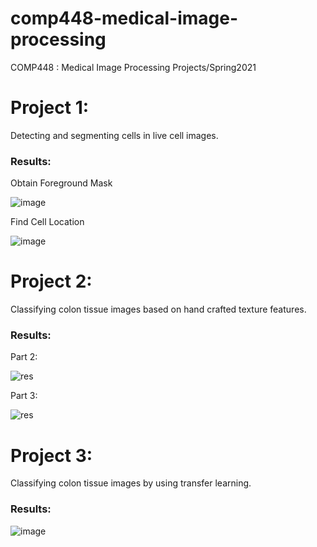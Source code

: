 # comp448-medical-image-processing
COMP448 : Medical Image Processing Projects/Spring2021


# Project 1:
Detecting and segmenting cells in live cell images. 

### Results: 
Obtain Foreground Mask

![image](https://user-images.githubusercontent.com/46793013/118366125-1e27f380-b5a8-11eb-88d3-e010a5faf5f2.png)


Find Cell Location

![image](https://user-images.githubusercontent.com/46793013/118366183-59c2bd80-b5a8-11eb-9510-2484927c73f6.png)


# Project 2:
Classifying colon tissue images based on hand crafted texture features. 

### Results:
Part 2: 

![res](https://user-images.githubusercontent.com/46793013/129557170-85744933-255b-4e11-ac30-9e20d34569c8.PNG)

Part 3:

![res](https://user-images.githubusercontent.com/46793013/129557303-dc04f04f-f34b-4ae1-bec7-1937697db4a7.PNG)


# Project 3:
Classifying colon tissue images by using transfer learning. 

### Results: 

![image](https://user-images.githubusercontent.com/46793013/129558327-9132b27a-1013-40a3-8d1b-4ae0d6b28c28.png)

